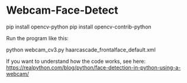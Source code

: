 Webcam-Face-Detect
==================

pip install opencv-python
pip install opencv-contrib-python

Run the program like this:

python webcam_cv3.py haarcascade_frontalface_default.xml

If you want to understand how the code works,  see here: https://realpython.com/blog/python/face-detection-in-python-using-a-webcam/
